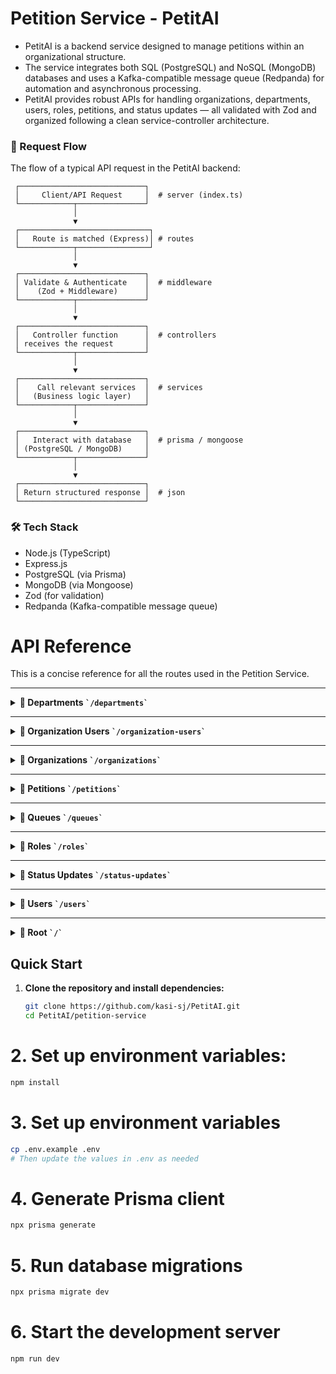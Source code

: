 # Petition Service - PetitAI

- PetitAI is a backend service designed to manage petitions within an organizational structure.
- The service integrates both SQL (PostgreSQL) and NoSQL (MongoDB) databases and uses a Kafka-compatible message queue (Redpanda) for automation and asynchronous processing.
- PetitAI provides robust APIs for handling organizations, departments, users, roles, petitions, and status updates — all validated with Zod and organized following a clean service-controller architecture.

### 🔄 Request Flow

The flow of a typical API request in the PetitAI backend:

     ┌────────────────────────────┐
     │     Client/API Request     │  # server (index.ts)
     └────────────┬───────────────┘
                  │
                  ▼
     ┌─────────────────────────────┐
     │   Route is matched (Express)│ # routes
     └────────────┬────────────────┘
                  │
                  ▼
     ┌────────────────────────────┐
     │ Validate & Authenticate    │  # middleware
     │    (Zod + Middleware)      │
     └────────────┬───────────────┘
                  │
                  ▼
     ┌────────────────────────────┐
     │   Controller function      │  # controllers
     │ receives the request       │
     └────────────┬───────────────┘
                  │
                  ▼
     ┌────────────────────────────┐
     │    Call relevant services  │  # services
     │   (Business logic layer)   │
     └────────────┬───────────────┘
                  │
                  ▼
     ┌────────────────────────────┐
     │   Interact with database   │  # prisma / mongoose
     │ (PostgreSQL / MongoDB)     │
     └────────────┬───────────────┘
                  │
                  ▼
     ┌────────────────────────────┐
     │ Return structured response │  # json
     └────────────────────────────┘

### 🛠️ Tech Stack

- Node.js (TypeScript)
- Express.js
- PostgreSQL (via Prisma)
- MongoDB (via Mongoose)
- Zod (for validation)
- Redpanda (Kafka-compatible message queue)

# API Reference

This is a concise reference for all the routes used in the Petition Service.

---

<details>
<summary><strong>📁 Departments <code>`/departments`</code> </strong>
</summary>

- **GET /**  
  _Get all departments_

- **GET /:id**  
  _Get a department by ID_

- **POST /**  
  _Create a department_

- **PUT /:id**  
  _Update a department_

- **DELETE /:id**  
  _Delete a department_

- **GET /:id/available-user**  
  _Get available low-level users for a department_

- **POST /is-department-exist**  
  _Check if a department exists_

- **GET /:id/organization-users**  
 _Get organization users for a department_
</details>

---

<details> <summary><strong>📁 Organization Users <code>`/organization-users`</code></strong></summary>

- **GET /**  
  _Get all organization users_

- **GET /:id**  
  _Get an organization user by ID_

- **POST /**  
  _Create an organization user_

- **PUT /:id**  
  _Update an organization user_

- **DELETE /:id**  
  _Delete an organization user_

- **POST /is-user-exist**  
  _Check if a user exists_

- **GET /report-to/role/:roleId**  
  _Get reporting user by role ID_

- **POST /login**  
  _Login organization user_

- **GET /:id/petitions**  
  _Get petitions for an organization user_

</details>

---

<details> <summary><strong>📁 Organizations <code>`/organizations`</code></strong></summary>

- **GET /**  
  _Get all organizations_

- **GET /:id**  
  _Get an organization by ID_

- **POST /**  
  _Create an organization_

- **PUT /:id**  
  _Update an organization_

- **DELETE /:id**  
  _Delete an organization_

- **GET /:id/departments**  
  _Get departments for an organization_

- **GET /:id/roles**  
  _Get roles for an organization_

- **GET /:id/organization-users**  
  _Get organization users for an organization_

- **GET /name/:name**  
  _Get an organization by name_

- **GET /:id/petitions-count**  
  _Get petition count for an organization_

- **GET /:id/petitions-count-by-department**  
 _Get petition count by department for an organization_
</details>

---

<details> <summary><strong>📁 Petitions <code>`/petitions`</code></strong></summary>

- **GET /**  
  _Get all petitions_

- **GET /:id**  
  _Get a petition by ID_

- **POST /**  
  _Create a petition_

- **PUT /:id**  
  _Update a petition_

- **DELETE /:id**  
  _Delete a petition_

- **POST /most-similar**  
  _Get most similar petition_

- **POST /:id/assign**  
  _Assign a petition to an organization user_

- **GET /:id/getSimilarPetitions**  
 _Get similar petitions_
</details>

---

<details> <summary><strong>📁 Queues <code>`/queues`</code></strong></summary>

- **POST /add**  
  _Add a message to the queue_

</details>

---

<details> <summary><strong>📁 Roles <code>`/roles`</code></strong></summary>

- **GET /**  
  _Get all roles_

- **GET /:id**  
  _Get a role by ID_

- **POST /**  
  _Create a role_

- **PUT /:id**  
  _Update a role_

- **DELETE /:id**  
  _Delete a role_

- **POST /is-role-exist**  
  _Check if a role exists_

</details>

---

<details> <summary><strong>📁 Status Updates <code>`/status-updates`</code></strong></summary>

- **POST /**  
  _Create a status update_

</details>

---

<details> <summary><strong>📁 Users <code>`/users`</code></strong></summary>

- **GET /**  
  _Get all users_

- **GET /:id**  
  _Get a user by ID_

- **POST /**  
  _Create a user_

- **PUT /:id**  
  _Update a user_

- **DELETE /:id**  
  _Delete a user_

- **GET /:id/organizations**  
  _Get organizations associated with a user_

- **GET /:id/petitions**  
  _Get petitions associated with a user_

- **GET /:id/petitions/admin**  
  _Get admin petitions for a user_

</details>

---

<details> <summary><strong>📁 Root <code>`/`</code></strong></summary>

- **GET /**  
  _Health Check_  
  Returns a message: "Petition Service API is working (3)"

</details>

## Quick Start

1. **Clone the repository and install dependencies:**
   ```bash
   git clone https://github.com/kasi-sj/PetitAI.git
   cd PetitAI/petition-service
   ```
# 2. **Set up environment variables:**
  ```bash
  npm install
  ```

# 3. Set up environment variables
  ```bash
  cp .env.example .env
  # Then update the values in .env as needed
  ```


# 4. Generate Prisma client
  ```bash
  npx prisma generate
  ```

# 5. Run database migrations
  ```bash
  npx prisma migrate dev
  ```
# 6. Start the development server
  ```bash
  npm run dev
  ```